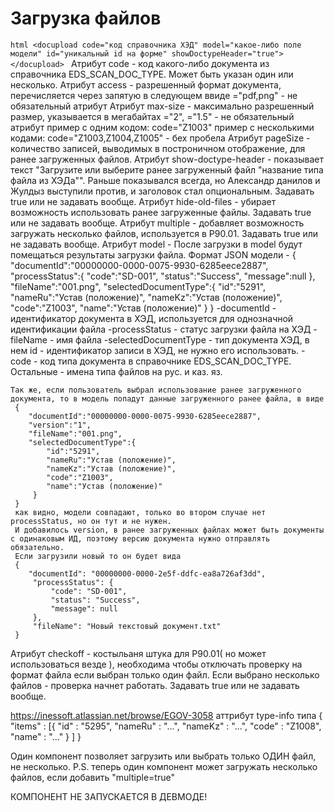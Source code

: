 Загрузка файлов
==================


``html
<docupload code="код справочника ХЭД" model="какое-либо поле модели" id="уникальный id на форме" showDoctypeHeader="true"></docupload>
``
Атрибут code - код какого-либо документа из справочника EDS_SCAN_DOC_TYPE. Может быть указан один или несколько.
Атрибут access - разрешенный формат документа, перечисляется через запятую в следующем ввиде ="pdf,png" - не обязательный атрибут
Атрибут max-size - максимально разрешенный размер, указывается в мегабайтах ="2", ="1.5" - не обязательный атрибут
пример с одним кодом: code="Z1003"
пример с несколькими кодами: code="Z1003,Z1004,Z1005" - бех пробела
Атрибут pageSize - количество записей, выводимых в построничном отображение, для ранее загруженных файлов.
Атрибут show-doctype-header - показывает текст "Загрузите или выберите ранее загруженный файл "название типа файла из ХЭДа"".
Раньше показывался всегда, но Александр данилов и Жулдыз выступили против, и заголовок стал опциональным.
Задавать true или не задавать вообще.
Атрибут hide-old-files - убирает возможность использовать ранее загруженные файлы.
Задавать true или не задавать вообще.
Атрибут multiple - добавляет возможность загружать несколько файлов, используется в P90.01.
Задавать true или не задавать вообще.
Атрибут model - После загрузки в model будут помещаться результаты загрузки файла. Формат JSON модели -
    {
        "documentId":"00000000-0000-0075-9930-6285eece2887",
        "processStatus":{
            "code":"SD-001",
            "status":"Success",
            "message":null
         },
         "fileName":"001.png",
         "selectedDocumentType":{
            "id":"5291",
            "nameRu":"Устав (положение)",
            "nameKz":"Устав (положение)",
            "code":"Z1003",
            "name":"Устав (положение)"
         }
     }
    -documentId - идентификатор документа в ХЭД, используется для однозначной идентификации файла
    -processStatus - статус загрузки файла на ХЭД
    -fileName - имя файла
    -selectedDocumentType - тип документа ХЭД, в нем id - идентификатор записи в ХЭД, не нужно его использовать.
    -code - код типа документа в справочнике EDS_SCAN_DOC_TYPE. Остальные - имена типа файлов на рус. и каз. яз.


    Так же, если пользователь выбрал использование ранее загруженного документа, то в модель попадут данные загруженного ранее файла, в виде
     {
        "documentId":"00000000-0000-0075-9930-6285eece2887",
        "version":"1",
        "fileName":"001.png",
        "selectedDocumentType":{
            "id":"5291",
            "nameRu":"Устав (положение)",
            "nameKz":"Устав (положение)",
            "code":"Z1003",
            "name":"Устав (положение)"
         }
     }
     как видно, модели совпадают, только во втором случае нет processStatus, но он тут и не нужен.
     И добавилось version, в ранее загруженных файлах может быть документы с одинаковым ИД, поэтому версию документа нужно отправлять обязательно.
     Если загрузили новый то он будет вида
     {
        "documentId": "00000000-0000-2e5f-ddfc-ea8a726af3dd",
         "processStatus": {
             "code": "SD-001",
             "status": "Success",
             "message": null
         },
         "fileName": "Новый текстовый документ.txt"
     }
Атрибут checkoff - костыльаня штука для P90.01( но может использоваться везде ), необходима чтобы отключать проверку на формат файла если выбран только один файл. Если выбрано несколько файлов - проверка начнет работать.
Задавать true или не задавать вообще.

https://inessoft.atlassian.net/browse/EGOV-3058
аттрибут type-info типа
{
	"items" : [{
			"id" : "5295",
			"nameRu" : "...",
			"nameKz" : "...",
			"code" : "Z1008",
			"name" : "..."
		}
	]
}

Один компонент позволяет загрузить или выбрать только ОДИН файл, не несколько.
P.S. теперь один компонент может загружать несколько файлов, если добавить "multiple=true"

КОМПОНЕНТ НЕ ЗАПУСКАЕТСЯ В ДЕВМОДЕ!